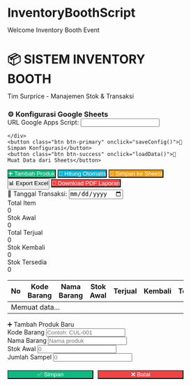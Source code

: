 # InventoryBoothScript
Welcome Inventory Booth Event 
<!DOCTYPE html>
<html lang="id">
<head>
<meta charset="UTF-8">
<meta name="viewport" content="width=device-width, initial-scale=1.0">
<title>Sistem Inventory Booth</title>
<script src="https://cdnjs.cloudflare.com/ajax/libs/xlsx/0.18.5/xlsx.full.min.js"></script>
<script src="https://cdnjs.cloudflare.com/ajax/libs/jspdf/2.5.1/jspdf.umd.min.js"></script>
<script src="https://cdnjs.cloudflare.com/ajax/libs/jspdf-autotable/3.5.31/jspdf.plugin.autotable.min.js"></script>
<style>
  * { margin: 0; padding: 0; box-sizing: border-box; }
  
  body {
    font-family: 'Segoe UI', Arial, sans-serif;
    background: linear-gradient(135deg, #667eea 0%, #764ba2 100%);
    min-height: 100vh;
    padding: 20px;
  }
  
  .container {
    max-width: 1400px;
    margin: 0 auto;
    background: white;
    border-radius: 20px;
    box-shadow: 0 20px 60px rgba(0,0,0,0.3);
    overflow: hidden;
  }
  
  .header {
    background: linear-gradient(135deg, #667eea 0%, #764ba2 100%);
    color: white;
    padding: 30px;
    text-align: center;
  }
  
  .header h1 {
    font-size: 32px;
    margin-bottom: 10px;
    text-shadow: 2px 2px 4px rgba(0,0,0,0.2);
  }
  
  .header p {
    opacity: 0.9;
    font-size: 16px;
  }
  
  .config-section {
    background: #fff3cd;
    border: 2px solid #ffc107;
    padding: 20px;
    margin: 20px;
    border-radius: 10px;
  }
  
  .config-section h3 {
    color: #856404;
    margin-bottom: 15px;
  }
  
  .config-input {
    display: flex;
    gap: 10px;
    align-items: center;
    margin-bottom: 10px;
  }
  
  .config-input label {
    font-weight: 600;
    min-width: 150px;
  }
  
  .config-input input {
    flex: 1;
    padding: 10px;
    border: 2px solid #ddd;
    border-radius: 5px;
    font-size: 14px;
  }
  
  .toolbar {
    padding: 20px;
    display: flex;
    gap: 10px;
    flex-wrap: wrap;
    border-bottom: 2px solid #eee;
  }
  
  .btn {
    padding: 12px 24px;
    border: none;
    border-radius: 8px;
    font-size: 14px;
    font-weight: 600;
    cursor: pointer;
    transition: all 0.3s;
    display: inline-flex;
    align-items: center;
    gap: 8px;
  }
  
  .btn:hover {
    transform: translateY(-2px);
    box-shadow: 0 5px 15px rgba(0,0,0,0.2);
  }
  
  .btn-primary { background: #667eea; color: white; }
  .btn-success { background: #10b981; color: white; }
  .btn-danger { background: #ef4444; color: white; }
  .btn-info { background: #06b6d4; color: white; }
  .btn-warning { background: #f59e0b; color: white; }
  
  .date-selector {
    padding: 20px;
    background: #f8f9fa;
    border-bottom: 2px solid #eee;
  }
  
  .date-selector label {
    font-weight: 600;
    margin-right: 10px;
  }
  
  .date-selector input[type="date"] {
    padding: 10px;
    border: 2px solid #ddd;
    border-radius: 5px;
    font-size: 14px;
  }
  
  .summary-cards {
    display: grid;
    grid-template-columns: repeat(auto-fit, minmax(200px, 1fr));
    gap: 20px;
    padding: 20px;
  }
  
  .card {
    background: linear-gradient(135deg, #667eea 0%, #764ba2 100%);
    color: white;
    padding: 20px;
    border-radius: 12px;
    box-shadow: 0 4px 6px rgba(0,0,0,0.1);
  }
  
  .card-label {
    font-size: 12px;
    opacity: 0.9;
    margin-bottom: 5px;
  }
  
  .card-value {
    font-size: 32px;
    font-weight: 700;
  }
  
  .table-container {
    padding: 20px;
    overflow-x: auto;
  }
  
  table {
    width: 100%;
    border-collapse: collapse;
    background: white;
    box-shadow: 0 2px 8px rgba(0,0,0,0.1);
  }
  
  th {
    background: #667eea;
    color: white;
    padding: 15px 10px;
    text-align: left;
    font-weight: 600;
    position: sticky;
    top: 0;
    z-index: 10;
  }
  
  td {
    padding: 12px 10px;
    border-bottom: 1px solid #eee;
  }
  
  tr:hover {
    background: #f8f9fa;
  }
  
  input[type="number"] {
    width: 80px;
    padding: 8px;
    border: 2px solid #ddd;
    border-radius: 5px;
    text-align: center;
  }
  
  .badge {
    display: inline-block;
    padding: 4px 12px;
    border-radius: 12px;
    font-size: 12px;
    font-weight: 600;
  }
  
  .badge-success { background: #d1fae5; color: #065f46; }
  .badge-danger { background: #fee2e2; color: #991b1b; }
  .badge-warning { background: #fef3c7; color: #92400e; }
  
  .modal {
    display: none;
    position: fixed;
    top: 0;
    left: 0;
    width: 100%;
    height: 100%;
    background: rgba(0,0,0,0.5);
    z-index: 1000;
    justify-content: center;
    align-items: center;
  }
  
  .modal.active {
    display: flex;
  }
  
  .modal-content {
    background: white;
    padding: 30px;
    border-radius: 15px;
    max-width: 500px;
    width: 90%;
    box-shadow: 0 20px 60px rgba(0,0,0,0.3);
  }
  
  .modal-header {
    font-size: 24px;
    font-weight: 700;
    margin-bottom: 20px;
    color: #667eea;
  }
  
  .form-group {
    margin-bottom: 20px;
  }
  
  .form-group label {
    display: block;
    font-weight: 600;
    margin-bottom: 8px;
    color: #333;
  }
  
  .form-group input {
    width: 100%;
    padding: 12px;
    border: 2px solid #ddd;
    border-radius: 8px;
    font-size: 14px;
  }
  
  .loading {
    text-align: center;
    padding: 40px;
    color: #667eea;
  }
  
  .loading::after {
    content: '⏳';
    font-size: 48px;
    animation: spin 2s linear infinite;
  }
  
  @keyframes spin {
    from { transform: rotate(0deg); }
    to { transform: rotate(360deg); }
  }
  
  @media print {
    .toolbar, .config-section, .btn { display: none; }
  }
</style>
</head>
<body>

<div class="container">
  <div class="header">
    <h1>📦 SISTEM INVENTORY BOOTH</h1>
    <p>Tim Surprice - Manajemen Stok & Transaksi</p>
  </div>
  
  <!-- CONFIG SECTION -->
  <div class="config-section">
    <h3>⚙️ Konfigurasi Google Sheets</h3>
    <div class="config-input">
      <label>URL Google Apps Script:</label>
      <input type="text" id="apiUrl" https://script.google.com/macros/s/AKfycbzsI_dxXZ-mgM-5_Vihrv-zyHdeWVKuRKrXhnimdatn4o88pbde0nPEftKXyOlhHJPt-g/exec">

    </div>
    <button class="btn btn-primary" onclick="saveConfig()">💾 Simpan Konfigurasi</button>
    <button class="btn btn-success" onclick="loadData()">🔄 Muat Data dari Sheets</button>
  </div>
  
  <!-- TOOLBAR -->
  <div class="toolbar">
    <button class="btn btn-success" onclick="openModalTambah()">➕ Tambah Produk</button>
    <button class="btn btn-info" onclick="hitungOtomatis()">🔄 Hitung Otomatis</button>
    <button class="btn btn-warning" onclick="simpanKeSheets()">💾 Simpan ke Sheets</button>
    <button class="btn btn-primary" onclick="exportExcel()">📊 Export Excel</button>
    <button class="btn btn-danger" onclick="generatePDF()">📄 Download PDF Laporan</button>
  </div>
  
  <!-- DATE SELECTOR -->
  <div class="date-selector">
    <label>📅 Tanggal Transaksi:</label>
    <input type="date" id="tanggalTransaksi" onchange="updateTanggal()">
  </div>
  
  <!-- SUMMARY CARDS -->
  <div class="summary-cards">
    <div class="card">
      <div class="card-label">Total Item</div>
      <div class="card-value" id="totalItem">0</div>
    </div>
    <div class="card">
      <div class="card-label">Stok Awal</div>
      <div class="card-value" id="stokAwal">0</div>
    </div>
    <div class="card">
      <div class="card-label">Total Terjual</div>
      <div class="card-value" id="totalTerjual">0</div>
    </div>
    <div class="card">
      <div class="card-label">Stok Kembali</div>
      <div class="card-value" id="totalKembali">0</div>
    </div>
    <div class="card">
      <div class="card-label">Stok Tersedia</div>
      <div class="card-value" id="stokTersedia">0</div>
    </div>
  </div>
  
  <!-- TABLE -->
  <div class="table-container">
    <table id="inventoryTable">
      <thead>
        <tr>
          <th style="width: 50px;">No</th>
          <th>Kode Barang</th>
          <th>Nama Barang</th>
          <th style="width: 100px;">Stok Awal</th>
          <th style="width: 100px;">Terjual</th>
          <th style="width: 100px;">Kembali</th>
          <th style="width: 100px;">Tersedia</th>
          <th style="width: 100px;">Selisih</th>
          <th>Status</th>
          <th style="width: 100px;">Aksi</th>
        </tr>
      </thead>
      <tbody id="tableBody">
        <tr>
          <td colspan="10" class="loading">Memuat data...</td>
        </tr>
      </tbody>
    </table>
  </div>
</div>

<!-- MODAL TAMBAH PRODUK -->
<div class="modal" id="modalTambah">
  <div class="modal-content">
    <div class="modal-header">➕ Tambah Produk Baru</div>
    <div class="form-group">
      <label>Kode Barang</label>
      <input type="text" id="inputKode" placeholder="Contoh: CUL-001">
    </div>
    <div class="form-group">
      <label>Nama Barang</label>
      <input type="text" id="inputNama" placeholder="Nama produk">
    </div>
    <div class="form-group">
      <label>Stok Awal</label>
      <input type="number" id="inputStok" placeholder="0" min="0">
    </div>
    <div class="form-group">
      <label>Jumlah Sampel</label>
      <input type="number" id="inputSampel" placeholder="0" min="0">
    </div>
    <div style="display: flex; gap: 10px; margin-top: 20px;">
      <button class="btn btn-success" onclick="tambahProduk()" style="flex: 1;">✅ Simpan</button>
      <button class="btn btn-danger" onclick="closeModal()" style="flex: 1;">❌ Batal</button>
    </div>
  </div>
</div>

<script>
let produkData = [];
let apiUrlConfig = '';

// Set tanggal hari ini sebagai default
document.getElementById('tanggalTransaksi').valueAsDate = new Date();

// Load config dari memory
function loadConfig() {
  const saved = window.apiUrlSaved || '';
  document.getElementById('apiUrl').value = saved;
  apiUrlConfig = saved;
}

// Save config ke memory
function saveConfig() {
  const url = document.getElementById('apiUrl').value.trim();
  if (!url) {
    alert('❌ URL tidak boleh kosong!');
    return;
  }
  apiUrlConfig = url;
  window.apiUrlSaved = url;
  alert('✅ Konfigurasi berhasil disimpan!\n\nSekarang klik "Muat Data dari Sheets"');
}

// Load data dari Google Sheets
async function loadData() {
  if (!apiUrlConfig) {
    alert('❌ Harap isi URL Google Apps Script terlebih dahulu!');
    return;
  }
  
  try {
    document.getElementById('tableBody').innerHTML = '<tr><td colspan="10" class="loading">Memuat data...</td></tr>';
    
    const response = await fetch(apiUrlConfig + '?action=getProduk');
    const result = await response.json();
    
    if (result.status === 'success') {
      produkData = result.data;
      renderTable();
      hitungOtomatis();
      alert('✅ Data berhasil dimuat dari Google Sheets!');
    } else {
      throw new Error(result.message);
    }
  } catch (error) {
    alert('❌ Gagal memuat data: ' + error.message + '\n\nPastikan:\n1. URL sudah benar\n2. Web App sudah di-deploy\n3. Permission diatur ke "Anyone"');
    renderTableLocal();
  }
}

// Render table dari data lokal (backup)
function renderTableLocal() {
  produkData = [
    {no: 1, kode: "Cul 3805", nama: "Cul 3805", stok: 10, sampel: 1},
    {no: 2, kode: "TLG TESSA-1", nama: "TLG TESSA-1", stok: 10, sampel: 1},
    {no: 3, kode: "GILI 9604-GGI", nama: "GILI 9604 - GGI (GBT)", stok: 1, sampel: 1}
  ];
  renderTable();
}

// Render table
function renderTable() {
  const tbody = document.getElementById('tableBody');
  tbody.innerHTML = '';
  
  if (produkData.length === 0) {
    tbody.innerHTML = '<tr><td colspan="10" style="text-align: center; padding: 40px;">Tidak ada data. Klik "Tambah Produk" untuk memulai.</td></tr>';
    return;
  }
  
  produkData.forEach((item, index) => {
    const row = tbody.insertRow();
    row.innerHTML = `
      <td>${item.no}</td>
      <td><strong>${item.kode}</strong></td>
      <td>${item.nama}</td>
      <td style="text-align: center;">${item.stok}</td>
      <td style="text-align: center;">
        <input type="number" min="0" value="0" id="terjual_${index}" onchange="hitung(${index})">
      </td>
      <td style="text-align: center;">
        <input type="number" min="0" value="0" id="kembali_${index}" onchange="hitung(${index})">
      </td>
      <td style="text-align: center;" id="tersedia_${index}">-</td>
      <td style="text-align: center;" id="selisih_${index}">-</td>
      <td id="status_${index}">-</td>
      <td style="text-align: center;">
        <button class="btn btn-danger" onclick="hapusProduk(${item.no})" style="padding: 6px 12px; font-size: 12px;">🗑️</button>
      </td>
    `;
  });
  
  updateSummary();
}

// Hitung per item
function hitung(index) {
  const item = produkData[index];
  const terjual = parseInt(document.getElementById(`terjual_${index}`).value) || 0;
  const kembali = parseInt(document.getElementById(`kembali_${index}`).value) || 0;
  
  const tersedia = item.stok - terjual;
  const selisih = tersedia - kembali;
  
  document.getElementById(`tersedia_${index}`).textContent = tersedia;
  document.getElementById(`selisih_${index}`).textContent = selisih;
  
  // Status badge
  let status = '';
  if (selisih > 0) {
    status = '<span class="badge badge-danger">⚠️ Hilang: ' + selisih + '</span>';
  } else if (selisih < 0) {
    status = '<span class="badge badge-warning">⚠️ Lebih: ' + Math.abs(selisih) + '</span>';
  } else {
    status = '<span class="badge badge-success">✅ Sesuai</span>';
  }
  
  document.getElementById(`status_${index}`).innerHTML = status;
}

// Hitung semua otomatis
function hitungOtomatis() {
  produkData.forEach((item, index) => {
    hitung(index);
  });
  updateSummary();
  alert('✅ Perhitungan selesai!');
}

// Update summary cards
function updateSummary() {
  let totalStok = 0;
  let totalTerjual = 0;
  let totalKembali = 0;
  let totalTersedia = 0;
  
  produkData.forEach((item, index) => {
    totalStok += item.stok;
    const terjual = parseInt(document.getElementById(`terjual_${index}`)?.value) || 0;
    const kembali = parseInt(document.getElementById(`kembali_${index}`)?.value) || 0;
    totalTerjual += terjual;
    totalKembali
    totalTersedia += item.stok - terjual;
  });

  document.getElementById('totalItem').textContent = produkData.length;
  document.getElementById('stokAwal').textContent = totalStok;
  document.getElementById('totalTerjual').textContent = totalTerjual;
  document.getElementById('totalKembali').textContent = totalKembali;
  document.getElementById('stokTersedia').textContent = totalTersedia;
}

// Tambah produk baru
function tambahProduk() {
  const kode = document.getElementById('inputKode').value.trim();
  const nama = document.getElementById('inputNama').value.trim();
  const stok = parseInt(document.getElementById('inputStok').value) || 0;
  const sampel = parseInt(document.getElementById('inputSampel').value) || 0;

  if (!kode || !nama) {
    alert('❌ Kode dan nama produk wajib diisi!');
    return;
  }

  const newItem = {
    no: produkData.length + 1,
    kode,
    nama,
    stok,
    sampel
  };

  produkData.push(newItem);
  renderTable();
  closeModal();
  updateSummary();
  alert('✅ Produk berhasil ditambahkan!');
}

// Hapus produk
function hapusProduk(no) {
  if (!confirm('Apakah yakin ingin menghapus produk ini?')) return;
  produkData = produkData.filter(p => p.no !== no);
  // Reset nomor urut
  produkData.forEach((p, i) => p.no = i + 1);
  renderTable();
  updateSummary();
}

// Simpan ke Google Sheets
async function simpanKeSheets() {
  if (!apiUrlConfig) {
    alert('❌ URL Google Apps Script belum diisi!');
    return;
  }

  try {
    const response = await fetch(apiUrlConfig + '?action=saveProduk', {
      method: 'POST',
      body: JSON.stringify(produkData),
      headers: { 'Content-Type': 'application/json' }
    });

    const result = await response.json();
    if (result.status === 'success') {
      alert('✅ Data berhasil disimpan ke Google Sheets!');
    } else {
      throw new Error(result.message);
    }
  } catch (error) {
    alert('❌ Gagal menyimpan ke Sheets: ' + error.message);
  }
}

// Export ke Excel
function exportExcel() {
  const ws = XLSX.utils.json_to_sheet(produkData);
  const wb = XLSX.utils.book_new();
  XLSX.utils.book_append_sheet(wb, ws, "Inventory");
  XLSX.writeFile(wb, `Laporan_Inventory_${new Date().toISOString().slice(0,10)}.xlsx`);
}

// Generate PDF
function generatePDF() {
  const { jsPDF } = window.jspdf;
  const doc = new jsPDF();

  doc.setFontSize(16);
  doc.text("Laporan Inventory Booth", 14, 20);
  doc.setFontSize(10);
  doc.text(`Tanggal: ${document.getElementById('tanggalTransaksi').value}`, 14, 28);

  const data = produkData.map((p, i) => [
    i + 1,
    p.kode,
    p.nama,
    p.stok,
    document.getElementById(`terjual_${i}`)?.value || 0,
    document.getElementById(`kembali_${i}`)?.value || 0,
    document.getElementById(`tersedia_${i}`)?.textContent || '-',
    document.getElementById(`selisih_${i}`)?.textContent || '-',
    document.getElementById(`status_${i}`)?.innerText || '-'
  ]);

  doc.autoTable({
    head: [['No', 'Kode', 'Nama Barang', 'Stok Awal', 'Terjual', 'Kembali', 'Tersedia', 'Selisih', 'Status']],
    body: data,
    startY: 35,
    theme: 'grid'
  });

  doc.save(`Laporan_Inventory_${new Date().toISOString().slice(0,10)}.pdf`);
}

// Modal handling
function openModalTambah() {
  document.getElementById('modalTambah').classList.add('active');
}
function closeModal() {
  document.getElementById('modalTambah').classList.remove('active');
}

// Update tanggal
function updateTanggal() {
  console.log("Tanggal transaksi:", document.getElementById('tanggalTransaksi').value);
}

// Jalankan awal
loadConfig();
renderTableLocal();
</script>
</body>
</html>

